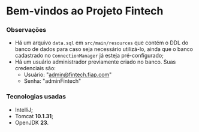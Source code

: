 # Bem-vindos ao Projeto Fintech

### Observações

- Há um arquivo `data.sql` em `src/main/resources` que contém o DDL do banco de dados para caso seja 
  necessário utilizá-lo, ainda que o banco cadastrado no `ConnectionManager` já esteja pré-configurado; 
- Há um usuário administrador previamente criado no banco. Suas credenciais são:
  - Usuário: "admin@fintech.fiap.com"
  - Senha: "adminFintech"

### Tecnologias usadas
- IntelliJ;
- Tomcat <b>10.1.31</b>;
- OpenJDK <b>23</b>.

